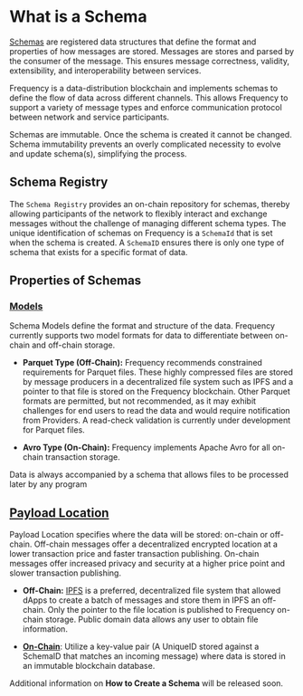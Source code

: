# What is a Schema

[Schemas](#schema) are registered data structures that define the format and properties of how messages are stored. Messages are stores and parsed by the consumer of the message.
This ensures message correctness, validity, extensibility, and interoperability between services. 

Frequency is a data-distribution blockchain and implements schemas to define the flow of data across different channels. 
This allows Frequency to support a variety of message types and enforce communication protocol between network and service participants.

Schemas are immutable. 
Once the schema is created it cannot be changed. 
Schema immutability prevents an overly complicated necessity to evolve and update schema(s), simplifying the process. 
 
## Schema Registry
The `Schema Registry` provides an on-chain repository for schemas, thereby allowing participants of the network to flexibly interact and exchange messages without the challenge of managing different schema types. 
The unique identification of schemas on Frequency is a `SchemaId` that is set when the schema is created.
A `SchemaID` ensures there is only one type of schema that exists for a specific format of data. 

## Properties of Schemas
### [Models](#on-chain-message)
Schema Models define the format and structure of the data. 
Frequency currently supports two model formats for data to differentiate between on-chain and off-chain storage. 

* **Parquet Type (Off-Chain):** 
Frequency recommends constrained requirements for Parquet files. 
These highly compressed files are stored by message producers in a decentralized file system such as IPFS and a pointer to that file is stored on the Frequency blockchain.
Other Parquet formats are permitted, but not recommended, as it may exhibit challenges for end users to read the data and would require notification from Providers. 
A read-check validation is currently under development for Parquet files.

* **Avro Type (On-Chain):** Frequency implements Apache Avro for all on-chain transaction storage. 

Data is always accompanied by a schema that allows files to be processed later by any program

## [Payload Location](#payload) 
Payload Location specifies where the data will be stored: on-chain or off-chain. 
Off-chain messages offer a decentralized encrypted location at a lower transaction price and faster transaction publishing. 
On-chain messages offer increased privacy and security at a higher price point and slower transaction publishing. 

* **Off-Chain:** [IPFS](#interplanetary-file-system-ipfs) is a preferred, decentralized file system that allowed dApps to create a batch of messages and store them in IPFS an off-chain. Only the pointer to the file location is published to Frequency on-chain storage. Public domain data allows any user to obtain file information.

* [**On-Chain**](#on-chain-message): Utilize a key-value pair (A UniqueID stored against a SchemaID that matches an incoming message) where data is stored in an immutable blockchain database. 
	

Additional information on **How to Create a Schema** will be released soon.
